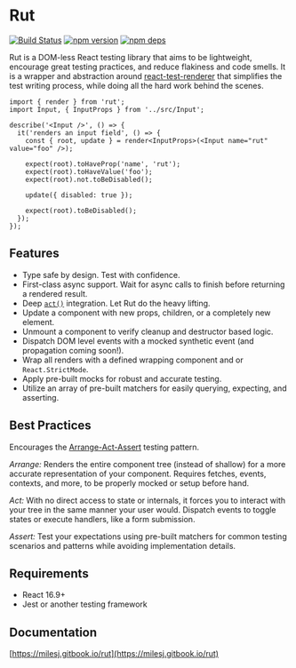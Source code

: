 # Rut

[![Build Status](https://travis-ci.org/milesj/rut.svg?branch=master)](https://travis-ci.org/milesj/rut)
[![npm version](https://badge.fury.io/js/rut.svg)](https://www.npmjs.com/package/rut)
[![npm deps](https://david-dm.org/milesj/rut.svg?path=packages/rut)](https://www.npmjs.com/package/rut)

Rut is a DOM-less React testing library that aims to be lightweight, encourage great testing
practices, and reduce flakiness and code smells. It is a wrapper and abstraction around
[react-test-renderer](https://reactjs.org/docs/test-renderer.html) that simplifies the test writing
process, while doing all the hard work behind the scenes.

```tsx
import { render } from 'rut';
import Input, { InputProps } from '../src/Input';

describe('<Input />', () => {
  it('renders an input field', () => {
    const { root, update } = render<InputProps>(<Input name="rut" value="foo" />);

    expect(root).toHaveProp('name', 'rut');
    expect(root).toHaveValue('foo');
    expect(root).not.toBeDisabled();

    update({ disabled: true });

    expect(root).toBeDisabled();
  });
});
```

## Features

- Type safe by design. Test with confidence.
- First-class async support. Wait for async calls to finish before returning a rendered result.
- Deep [`act()`](https://reactjs.org/docs/testing-recipes.html#act) integration. Let Rut do the
  heavy lifting.
- Update a component with new props, children, or a completely new element.
- Unmount a component to verify cleanup and destructor based logic.
- Dispatch DOM level events with a mocked synthetic event (and propagation coming soon!).
- Wrap all renders with a defined wrapping component and or `React.StrictMode`.
- Apply pre-built mocks for robust and accurate testing.
- Utilize an array of pre-built matchers for easily querying, expecting, and asserting.

## Best Practices

Encourages the [Arrange-Act-Assert](http://wiki.c2.com/?ArrangeActAssert) testing pattern.

_Arrange:_ Renders the entire component tree (instead of shallow) for a more accurate representation
of your component. Requires fetches, events, contexts, and more, to be properly mocked or setup
before hand.

_Act:_ With no direct access to state or internals, it forces you to interact with your tree in the
same manner your user would. Dispatch events to toggle states or execute handlers, like a form
submission.

_Assert:_ Test your expectations using pre-built matchers for common testing scenarios and patterns
while avoiding implementation details.

## Requirements

- React 16.9+
- Jest or another testing framework

## Documentation

[https://milesj.gitbook.io/rut](https://milesj.gitbook.io/rut)
